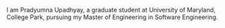 I am Pradyumna Upadhyay, a graduate student at University of Maryland, College Park, pursuing my Master of Engineering in Software Engineering.
